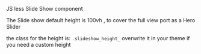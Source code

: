 JS less Slide Show component

The Slide show default height is
100vh , to cover the full view port as a Hero Slider

the class for the height is:
``` .slideshow_height_ ```
overwrite it in your theme if you need a custom height